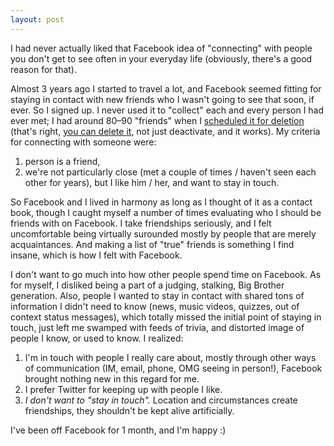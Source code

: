 ```yaml
---
layout: post
---
```


I had never actually liked that Facebook idea of "connecting" with people you don't get to see often in your everyday life (obviously, there's a good reason for that).

Almost 3 years ago I started to travel a lot, and Facebook seemed fitting for staying in contact with new friends who I wasn't going to see that soon, if ever. So I signed up. I never used it to "collect" each and every person I had ever met; I had around 80–90 "friends" when I [scheduled it for deletion][fbdelete] (that's right, [you can delete it][fbdeletegroup], not just deactivate, and it works). My criteria for connecting with someone were:

1. person is a friend,
2. we're not particularly close (met a couple of times / haven't seen each other for years), but I like him / her, and want to stay in touch.

So Facebook and I lived in harmony as long as I thought of it as a contact book, though I caught myself a number of times evaluating who I should be friends with on Facebook. I take friendships seriously, and I felt uncomfortable being virtually surounded mostly by people that are merely acquaintances. And making a list of "true" friends is something I find insane, which is how I felt with Facebook.

I don't want to go much into how other people spend time on Facebook. As for myself, I disliked being a part of a judging, stalking, Big Brother generation. Also, people I wanted to stay in contact with shared tons of information I didn't need to know (news, music videos, quizzes, out of context status messages), which totally missed the initial point of staying in touch, just left me swamped with feeds of trivia, and distorted image of people I know, or used to know. I realized:

1. I'm in touch with people I really care about, mostly through other ways of communication (IM, email, phone, OMG seeing in person!), Facebook brought nothing new in this regard for me.
2. I prefer Twitter for keeping up with people I like.
3. *I don't want to "stay in touch".* Location and circumstances create friendships, they shouldn't be kept alive artificially.

I've been off Facebook for 1 month, and I'm happy :)


[fbdelete]: http://www.facebook.com/help/contact.php?show_form=delete_account
[fbdeletegroup]: http://www.facebook.com/group.php?gid=16929680703